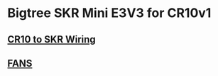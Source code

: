 
# Bigtree SKR Mini E3V3 for CR10v1

## [CR10 to SKR Wiring](https://www.youmaketech.com/bigtreetech-skr-mini-e3-v3-0-mainboard-upgrade-for-ender-3/)

## [FANS](https://www.youmaketech.com/bigtreetech-skr-mini-e3-v3-0-mainboard-upgrade-for-ender-3/)

